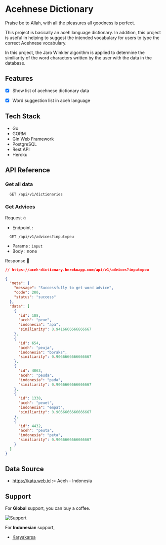 
# Acehnese Dictionary

Praise be to Allah, with all the pleasures all goodness is perfect.

This project is basically an aceh language dictionary. In addition, this project is useful in helping to suggest the intended vocabulary for users to type the correct Acehnese vocabulary.

In this project, the Jaro Winkler algorithm is applied to determine the similiarity of the word characters written by the user with the data in the database.
## Features

- [x]   Show list of acehnese dictionary data
- [x]   Word suggestion list in aceh language


## Tech Stack

- Go
- GORM
- Gin Web Framework
- PostgreSQL
- Rest API
- Heroku



## API Reference

### Get all data

```http
  GET /api/v1/dictionaries
```

### Get Advices

Request 🔥
- Endpoint : 
```http
  GET /api/v1/advices?input=peu
```
- Params : `input`
- Body : none
  
Response 🚀
```json
// https://aceh-dictionary.herokuapp.com/api/v1/advices?input=peu

{
  "meta": {
    "message": "Successfully to get word advice",
    "code": 200,
    "status": "success"
  },
  "data": [
    {
      "id": 188,
      "aceh": "peue",
      "indonesia": "apa",
      "similiarity": 0.9416666666666667
    },
    {
      "id": 654,
      "aceh": "peuja",
      "indonesia": "boraks",
      "similiarity": 0.9066666666666667
    },
    {
      "id": 4063,
      "aceh": "peuda",
      "indonesia": "pada",
      "similiarity": 0.9066666666666667
    },
    {
      "id": 1338,
      "aceh": "peuet",
      "indonesia": "empat",
      "similiarity": 0.9066666666666667
    },
    {
      "id": 4432,
      "aceh": "peuta",
      "indonesia": "peta",
      "similiarity": 0.9066666666666667
    }
  ]
}
```
## Data Source

- https://kata.web.id := Aceh - Indonesia
<!-- ## License

[MIT](https://choosealicense.com/licenses/mit/) -->


## Support

For **Global** support, you can buy a coffee.

[![Support](https://cdn.buymeacoffee.com/buttons/v2/default-yellow.png)](https://www.buymeacoffee.com/sahibulnf)

For **Indonesian** support,
- [Karyakarsa](https://karyakarsa.com/sahibul_nf)
